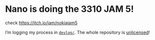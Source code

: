 # Nano is doing the 3310 JAM 5!

check https://itch.io/jam/nokiajam5

I’m logging my process in [`devlog/`](devlog/). The whole repository is [unlicensed](UNLICENSE)!